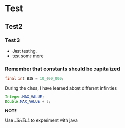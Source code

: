 # Test
## Test2
### Test 3
* Just testing.
* test some more

### Remember that constants should be capitalized
```java
final int BIG = 10_000_000;
```

During the class, I have learned about different infinities

```java
Integer.MAX_VALUE;
Double.MAX_VALUE + 1;
```

**NOTE**

Use *JSHELL* to experiment with java
